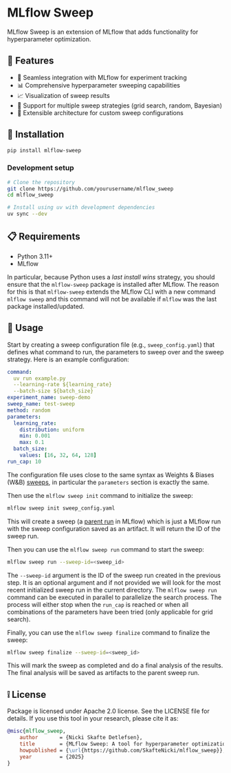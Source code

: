 # MLflow Sweep

MLflow Sweep is an extension of MLflow that adds functionality for hyperparameter optimization.

## 🌟 Features

- 🚀 Seamless integration with MLflow for experiment tracking
- 📊 Comprehensive hyperparameter sweeping capabilities
- 📈 Visualization of sweep results
- 🔄 Support for multiple sweep strategies (grid search, random, Bayesian)
- 🧩 Extensible architecture for custom sweep configurations

## 🔧 Installation

```bash
pip install mlflow-sweep
```

### Development setup

```bash
# Clone the repository
git clone https://github.com/yourusername/mlflow_sweep
cd mlflow_sweep

# Install using uv with development dependencies
uv sync --dev
```

## 📋 Requirements

- Python 3.11+
- MLflow

In particular, because Python uses a *last install wins* strategy, you should ensure that the `mlflow-sweep` package is
installed after MLflow. The reason for this is that `mlflow-sweep` extends the MLflow CLI with a new command
`mlflow sweep` and this command will not be available if `mlflow` was the last package installed/updated.

## 📖 Usage

Start by creating a sweep configuration file (e.g., `sweep_config.yaml`) that defines what command to run, the
parameters to sweep over and the sweep strategy. Here is an example configuration:

```yaml
command:
  uv run example.py
  --learning-rate ${learning_rate}
  --batch-size ${batch_size}
experiment_name: sweep-demo
sweep_name: test-sweep
method: random
parameters:
  learning_rate:
    distribution: uniform
    min: 0.001
    max: 0.1
  batch_size:
    values: [16, 32, 64, 128]
run_cap: 10
```

The configuration file uses close to the same syntax as Weights & Biases (W&B)
[sweeps](https://docs.wandb.ai/guides/sweeps/sweep-config-keys/#parameters), in particular the `parameters` section
is exactly the same.

Then use the `mlflow sweep init` command to initialize the sweep:

```bash
mlflow sweep init sweep_config.yaml
```

This will create a sweep (a
[parent run](https://mlflow.org/docs/latest/ml/traditional-ml/tutorials/hyperparameter-tuning/part1-child-runs)
in MLflow) which is just a MLflow run with the sweep configuration saved as an artifact. It will return the ID of the
sweep run.

Then you can use the `mlflow sweep run` command to start the sweep:

```bash
mlflow sweep run --sweep-id=<sweep_id>
```

The `--sweep-id` argument is the ID of the sweep run created in the previous step. It is an optional argument and if
not provided we will look for the most recent initialized sweep run in the current directory. The `mlflow sweep run`
command can be executed in parallel to parallelize the search process. The process will either stop when the `run_cap`
is reached or when all combinations of the parameters have been tried (only applicable for grid search).

Finally, you can use the `mlflow sweep finalize` command to finalize the sweep:

```bash
mlflow sweep finalize --sweep-id=<sweep_id>
```

This will mark the sweep as completed and do a final analysis of the results. The final analysis will be saved as
artifacts to the parent sweep run.

## ❕ License

Package is licensed under Apache 2.0 license. See the LICENSE file for details.
If you use this tool in your research, please cite it as:

```bibtex
@misc{mlflow_sweep,
    author       = {Nicki Skafte Detlefsen},
    title        = {MLflow Sweep: A tool for hyperparameter optimization with MLflow},
    howpublished = {\url{https://github.com/SkafteNicki/mlflow_sweep}},
    year         = {2025}
}
```
